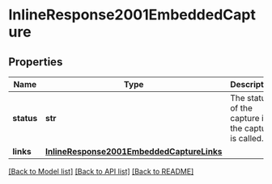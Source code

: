 # InlineResponse2001EmbeddedCapture

## Properties
Name | Type | Description | Notes
------------ | ------------- | ------------- | -------------
**status** | **str** | The status of the capture if the capture is called.  | [optional] 
**links** | [**InlineResponse2001EmbeddedCaptureLinks**](InlineResponse2001EmbeddedCaptureLinks.md) |  | [optional] 

[[Back to Model list]](../README.md#documentation-for-models) [[Back to API list]](../README.md#documentation-for-api-endpoints) [[Back to README]](../README.md)


